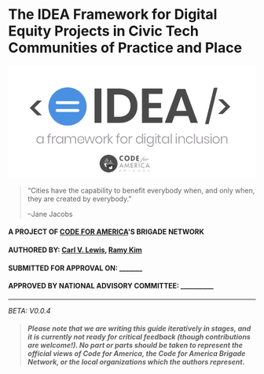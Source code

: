 # The IDEA Framework for Digital Equity Projects in Civic Tech Communities of Practice and Place

![](/assets/269c92cf-0c16-46ab-8dbb-bb78bc46bc4f.png)

> “Cities have the capability to benefit everybody when, and only when, they are created by everybody."
>
> –Jane Jacobs

#### A PROJECT OF [CODE FOR AMERICA](https://codeforamerica.org)'S BRIGADE NETWORK

#### AUTHORED BY: [Carl V. Lewis](http://carlvlew.is), [Ramy Kim](http://twitter.com/ramykim)

#### SUBMITTED FOR APPROVAL ON: \_\_\_\_\_\_\_

#### APPROVED BY NATIONAL ADVISORY COMMITTEE: \_\_\_\_\_\_\_\_\_\_

---

_BETA: V0.0.4_

> #### _Please note that we are writing this guide iteratively in stages, and it is currently not ready for critical feedback \(though contributions are welcome!\). No part or parts should be taken to represent the official views of Code for America, the Code for America Brigade Network, or the local organizations which the authors represent._



